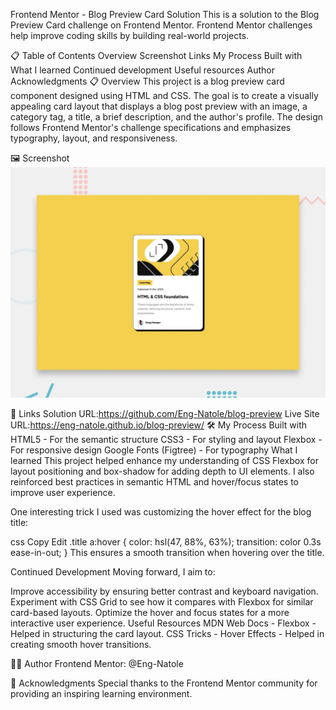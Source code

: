 Frontend Mentor - Blog Preview Card Solution
This is a solution to the Blog Preview Card challenge on Frontend Mentor. Frontend Mentor challenges help improve coding skills by building real-world projects.

📋 Table of Contents
Overview
Screenshot
Links
My Process
Built with
What I learned
Continued development
Useful resources
Author
Acknowledgments
📋 Overview
This project is a blog preview card component designed using HTML and CSS. The goal is to create a visually appealing card layout that displays a blog post preview with an image, a category tag, a title, a brief description, and the author's profile. The design follows Frontend Mentor's challenge specifications and emphasizes typography, layout, and responsiveness.

🖼️ Screenshot
![blog -preview-card](./assets/images/screenshot.jpg)

🔗 Links
Solution URL:https://github.com/Eng-Natole/blog-preview
Live Site URL:https://eng-natole.github.io/blog-preview/
🛠️ My Process
Built with
HTML5 - For the semantic structure
CSS3 - For styling and layout
Flexbox - For responsive design
Google Fonts (Figtree) - For typography
What I learned
This project helped enhance my understanding of CSS Flexbox for layout positioning and box-shadow for adding depth to UI elements. I also reinforced best practices in semantic HTML and hover/focus states to improve user experience.

One interesting trick I used was customizing the hover effect for the blog title:

css
Copy
Edit
.title a:hover {
color: hsl(47, 88%, 63%);
transition: color 0.3s ease-in-out;
}
This ensures a smooth transition when hovering over the title.

Continued Development
Moving forward, I aim to:

Improve accessibility by ensuring better contrast and keyboard navigation.
Experiment with CSS Grid to see how it compares with Flexbox for similar card-based layouts.
Optimize the hover and focus states for a more interactive user experience.
Useful Resources
MDN Web Docs - Flexbox - Helped in structuring the card layout.
CSS Tricks - Hover Effects - Helped in creating smooth hover transitions.

👨‍💻 Author
Frontend Mentor: @Eng-Natole

🙌 Acknowledgments
Special thanks to the Frontend Mentor community for providing an inspiring learning environment.
